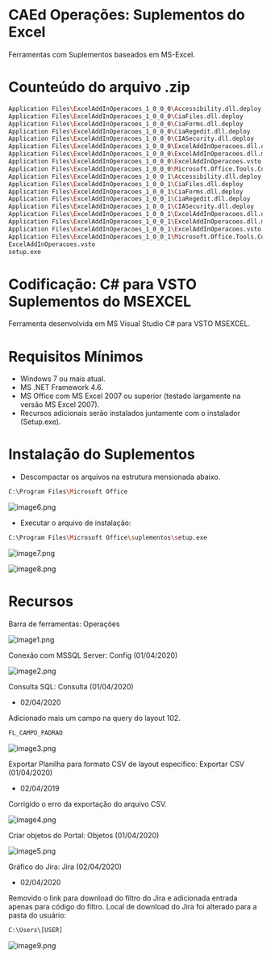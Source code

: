 # CAEd Operações: Suplementos do Excel

Ferramentas com Suplementos baseados em MS-Excel.

# Counteúdo do arquivo .zip

```sh
Application Files\ExcelAddInOperacoes_1_0_0_0\Accessibility.dll.deploy
Application Files\ExcelAddInOperacoes_1_0_0_0\CiaFiles.dll.deploy
Application Files\ExcelAddInOperacoes_1_0_0_0\CiaForms.dll.deploy
Application Files\ExcelAddInOperacoes_1_0_0_0\CiaRegedit.dll.deploy
Application Files\ExcelAddInOperacoes_1_0_0_0\CIASecurity.dll.deploy
Application Files\ExcelAddInOperacoes_1_0_0_0\ExcelAddInOperacoes.dll.deploy
Application Files\ExcelAddInOperacoes_1_0_0_0\ExcelAddInOperacoes.dll.manifest
Application Files\ExcelAddInOperacoes_1_0_0_0\ExcelAddInOperacoes.vsto
Application Files\ExcelAddInOperacoes_1_0_0_0\Microsoft.Office.Tools.Common.v4.0.Utilities.dll.deploy
Application Files\ExcelAddInOperacoes_1_0_0_1\Accessibility.dll.deploy
Application Files\ExcelAddInOperacoes_1_0_0_1\CiaFiles.dll.deploy
Application Files\ExcelAddInOperacoes_1_0_0_1\CiaForms.dll.deploy
Application Files\ExcelAddInOperacoes_1_0_0_1\CiaRegedit.dll.deploy
Application Files\ExcelAddInOperacoes_1_0_0_1\CIASecurity.dll.deploy
Application Files\ExcelAddInOperacoes_1_0_0_1\ExcelAddInOperacoes.dll.deploy
Application Files\ExcelAddInOperacoes_1_0_0_1\ExcelAddInOperacoes.dll.manifest
Application Files\ExcelAddInOperacoes_1_0_0_1\ExcelAddInOperacoes.vsto
Application Files\ExcelAddInOperacoes_1_0_0_1\Microsoft.Office.Tools.Common.v4.0.Utilities.dll.deploy
ExcelAddInOperacoes.vsto
setup.exe
```

# Codificação: C# para VSTO Suplementos do MSEXCEL

Ferramenta desenvolvida em MS Visual Studio C# para VSTO MSEXCEL.

# Requisitos Mínimos

- Windows 7 ou mais atual.
- MS .NET Framework 4.6.
- MS Office com MS Excel 2007 ou superior (testado largamente na versão MS Excel 2007).
- Recursos adicionais serão instalados juntamente com o instalador (Setup.exe).

# Instalação do Suplementos

- Descompactar os arquivos na estrutura mensionada abaixo.

```sh
C:\Program Files\Microsoft Office
```

![image6.png](https://github.com/difusao/Binary/blob/master/CAEd/Suplementos/Operacoes/images/img6.png)

- Executar o arquivo de instalação:

```sh
C:\Program Files\Microsoft Office\suplementos\setup.exe
```

![image7.png](https://github.com/difusao/Binary/blob/master/CAEd/Suplementos/Operacoes/images/img7.png)

![image8.png](https://github.com/difusao/Binary/blob/master/CAEd/Suplementos/Operacoes/images/img8.png)

# Recursos

Barra de ferramentas: Operações

![image1.png](https://github.com/difusao/Binary/blob/master/CAEd/Suplementos/Operacoes/images/img1.png)

Conexão com MSSQL Server: Config (01/04/2020)

![image2.png](https://github.com/difusao/Binary/blob/master/CAEd/Suplementos/Operacoes/images/img2.png)

Consulta SQL: Consulta (01/04/2020)

- 02/04/2020

Adicionado mais um campo na query do layout 102.
```sh
FL_CAMPO_PADRAO
```

![image3.png](https://github.com/difusao/Binary/blob/master/CAEd/Suplementos/Operacoes/images/img3.png)

Exportar Planilha para formato CSV de layout específico: Exportar CSV (01/04/2020)

- 02/04/2019

Corrigido o erro da exportação do arquivo CSV.

![image4.png](https://github.com/difusao/Binary/blob/master/CAEd/Suplementos/Operacoes/images/img4.png)

Criar objetos do Portal: Objetos (01/04/2020)

![image5.png](https://github.com/difusao/Binary/blob/master/CAEd/Suplementos/Operacoes/images/img5.png)

Gráfico do Jira: Jira (02/04/2020)

- 02/04/2020

Removido o link para download do filtro do Jira e adicionada entrada apenas para código do filtro.
Local de download do Jira foi alterado para a pasta do usuário:

```sh
C:\Users\[USER]
```

![image9.png](https://github.com/difusao/Binary/blob/master/CAEd/Suplementos/Operacoes/images/img9.png)

